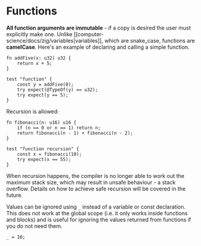# Functions

**All function arguments are immutable** - if a copy is desired the user must explicitly make one. Unlike [[computer-science/docs/zig/variables|variables]], which are snake_case, functions are **camelCase**. Here's an example of declaring and calling a simple function.

```zig
fn addFive(x: u32) u32 {    
	return x + 5;
}

test "function" {    
	const y = addFive(0);    
	try expect(@TypeOf(y) == u32);
	try expect(y == 5);
}
```

Recursion is allowed:

```zig
fn fibonacci(n: u16) u16 {
	if (n == 0 or n == 1) return n;
	return fibonacci(n - 1) + fibonacci(n - 2);
}
	
test "function recursion" {
	const x = fibonacci(10);    
	try expect(x == 55);
}
```

When recursion happens, the compiler is no longer able to work out the maximum stack size, which may result in unsafe behaviour - a stack overflow. Details on how to achieve safe recursion will be covered in the future.

Values can be ignored using `_` instead of a variable or const declaration. This does not work at the global scope (i.e. it only works inside functions and blocks) and is useful for ignoring the values returned from functions if you do not need them.

```zig
_ = 10;
```
